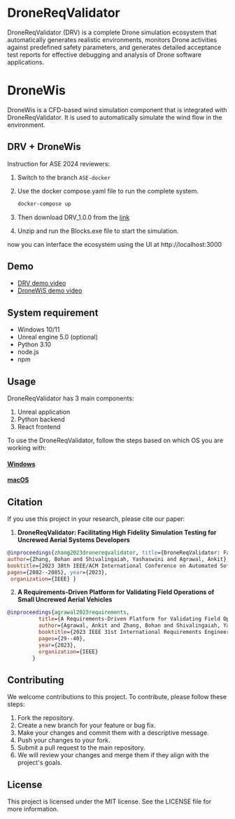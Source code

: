 # DroneReqValidator

DroneReqValidator (DRV) is a complete Drone simulation ecosystem that automatically generates realistic environments, monitors Drone activities against predefined safety parameters, and generates detailed acceptance test reports for effective debugging and analysis of Drone software applications. 

# DroneWis

DroneWis is a CFD-based wind simulation component that is integrated with DroneReqValidator. It is used to automatically simulate the wind flow in the environment.

## DRV + DroneWis

Instruction for ASE 2024 reviewers:

1. Switch to the branch `ASE-docker`

2. Use the docker compose.yaml file to run the complete system. 
    ```bash
    docker-compose up
    ```
3. Then download DRV_1.0.0 from the [link](https://sluedu-my.sharepoint.com/:f:/g/personal/ankit_agrawal_1_slu_edu/ElbD1q-O8fBFgGDqov6Mh5EBsJ90YyPj2fzsIznTP6AX-w?e=XZaPiX)

4. Unzip and run the Blocks.exe file to start the simulation.

now you can interface the ecosystem using the UI at http://localhost:3000


## Demo

- [DRV demo video](https://www.youtube.com/watch?v=Fd9ft55gbO8)
- [DroneWiS demo video](https://youtu.be/khBHEBST8Wc)

## System requirement
- Windows 10/11
- Unreal engine 5.0 (optional)
- Python 3.10
- node.js
- npm


## Usage

DroneReqValidator has 3 main components:
1. Unreal application
2. Python backend
3. React frontend

To use the DroneReqValidator, follow the steps based on which OS you are working with:
#### [Windows](docs/windowsinstallation.md)
#### [macOS](docs/macinstallation.md)

## Citation

If you use this project in your research, please cite our paper:
1. **DroneReqValidator: Facilitating High Fidelity Simulation Testing for Uncrewed Aerial Systems Developers** 
```bibtex
@inproceedings{zhang2023dronereqvalidator, title={DroneReqValidator: Facilitating High Fidelity Simulation Testing for Uncrewed Aerial Systems Developers}, 
author={Zhang, Bohan and Shivalingaiah, Yashaswini and Agrawal, Ankit}, 
booktitle={2023 38th IEEE/ACM International Conference on Automated Software Engineering (ASE)}, 
pages={2082--2085}, year={2023},
 organization={IEEE} }
```

2. **A Requirements-Driven Platform for Validating Field Operations of Small Uncrewed Aerial Vehicles** 

```bibtex
@inproceedings{agrawal2023requirements,
          title={A Requirements-Driven Platform for Validating Field Operations of Small Uncrewed Aerial Vehicles},
          author={Agrawal, Ankit and Zhang, Bohan and Shivalingaiah, Yashaswini and Vierhauser, Michael and Cleland-Huang, Jane},
          booktitle={2023 IEEE 31st International Requirements Engineering Conference (RE)},
          pages={29--40},
          year={2023},
          organization={IEEE}
        }
```

## Contributing

We welcome contributions to this project. To contribute, please follow these steps:

1. Fork the repository.
2. Create a new branch for your feature or bug fix.
3. Make your changes and commit them with a descriptive message.
4. Push your changes to your fork.
5. Submit a pull request to the main repository.
6. We will review your changes and merge them if they align with the project's goals.

## License
This project is licensed under the MIT  license. See the LICENSE file for more information.
